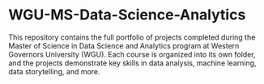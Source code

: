 # WGU-MS-Data-Science-Analytics
This repository contains the full portfolio of projects completed during the Master of Science in Data Science and Analytics program at Western Governors University (WGU). Each course is organized into its own folder, and the projects demonstrate key skills in data analysis, machine learning, data storytelling, and more.
